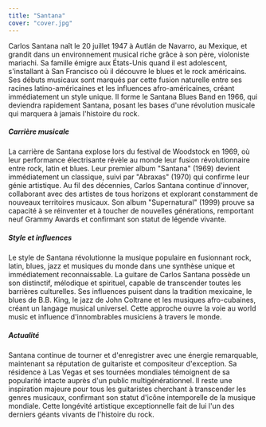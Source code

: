 ```yaml
---
title: "Santana"
cover: "cover.jpg"
---
```


Carlos Santana naît le 20 juillet 1947 à Autlán de Navarro, au Mexique, et grandit dans un environnement musical riche
grâce à son père, violoniste mariachi. Sa famille émigre aux États-Unis quand il est adolescent, s'installant à San
Francisco où il découvre le blues et le rock américains. Ses débuts musicaux sont marqués par cette fusion naturelle
entre ses racines latino-américaines et les influences afro-américaines, créant immédiatement un style unique. Il forme
le Santana Blues Band en 1966, qui deviendra rapidement Santana, posant les bases d'une révolution musicale qui marquera
à jamais l'histoire du rock.

##### Carrière musicale

La carrière de Santana explose lors du festival de Woodstock en 1969, où leur performance électrisante révèle au monde
leur fusion révolutionnaire entre rock, latin et blues. Leur premier album "Santana" (1969) devient immédiatement un
classique, suivi par "Abraxas" (1970) qui confirme leur génie artistique. Au fil des décennies, Carlos Santana continue
d'innover, collaborant avec des artistes de tous horizons et explorant constamment de nouveaux territoires musicaux. Son
album "Supernatural" (1999) prouve sa capacité à se réinventer et à toucher de nouvelles générations, remportant neuf
Grammy Awards et confirmant son statut de légende vivante.

##### Style et influences

Le style de Santana révolutionne la musique populaire en fusionnant rock, latin, blues, jazz et musiques du monde dans
une synthèse unique et immédiatement reconnaissable. La guitare de Carlos Santana possède un son distinctif, mélodique
et spirituel, capable de transcender toutes les barrières culturelles. Ses influences puisent dans la tradition
mexicaine, le blues de B.B. King, le jazz de John Coltrane et les musiques afro-cubaines, créant un langage musical
universel. Cette approche ouvre la voie au world music et influence d'innombrables musiciens à travers le monde.

##### Actualité

Santana continue de tourner et d'enregistrer avec une énergie remarquable, maintenant sa réputation de guitariste et
compositeur d'exception. Sa résidence à Las Vegas et ses tournées mondiales témoignent de sa popularité intacte auprès
d'un public multigénérationnel. Il reste une inspiration majeure pour tous les guitaristes cherchant à transcender les
genres musicaux, confirmant son statut d'icône intemporelle de la musique mondiale. Cette longévité artistique
exceptionnelle fait de lui l'un des derniers géants vivants de l'histoire du rock.
